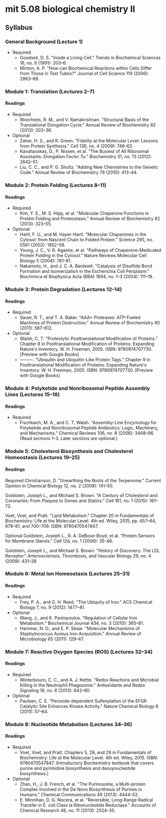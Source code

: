 # mit 5.08 biological chemistry II

## Syllabus

### General Background (Lecture 1)
- Required
  - Goodsell, D. S. "Inside a Living Cell." Trends in Biochemical Sciences 16, no. 6 (1991): 203–6.
  - Minton, A. P. "How can Biochemical Reactions within Cells Differ from Those in Test Tubes?" Journal of Cell Science 119 (2006): 2863–69.

### Module 1: Translation (Lectures 2–7)

#### Readings
- Required
  - Woorhees, R. M., and V. Ramakrishnan. "Structural Basis of the Translational Elongation Cycle." Annual Review of Biochemistry 82 (2013): 203–36.
- Optional
  - Zaher, H. S., and R. Green. "Fidelity at the Molecular Level: Lessons from Protein Synthesis." Cell 136, no. 4 (2009): 746–62.
  - Kavaliauskas, D., P. Nissen, et al. "The Busiest of All Ribosomal Assistants: Elongation Factor Tu." Biochemistry 51, no. 13 (2012): 2642–51.
  - Liu, C. C., and P. G. Shultz. "Adding New Chemistries to the Genetic Code." Annual Review of Biochemistry 79 (2010): 413–44.

### Module 2: Protein Folding (Lectures 8–11)

#### Readings
- Required
  - Kim, Y. E., M. S. Hipp, et al. "Molecular Chaperone Functions in Protein Folding and Proteostasis." Annual Review of Biochemistry 82 (2013): 323–55.
- Optional
  - Hartl, F. U., and M. Hayer-Hartl. "Molecular Chaperones in the Cytosol: from Nascent Chain to Folded Protein." Science 295, no. 5561 (2002): 1852–58.
  - Young, J. C., V. R. Agashe, et al. "Pathways of Chaperone-Medicated Protein Folding in the Cytosol." Nature Reviews Molecular Cell Biology 5 (2004): 781–91.
  - Nakamoto, H., and J. C. A. Bardwell. "Catalysis of Disulfide Bond Formation and Isomerization in the Escherichia Coli Periplasm." Biochimica et Biophysica Acta (BBA) 1694, no. 1–3 (2004): 111–19.

### Module 3: Protein Degradation (Lectures 12–14)

#### Readings
- Required
  - Sauer, R. T., and T. A. Baker. "AAA+ Proteases: ATP-Fueled Machines of Protein Destruction." Annual Review of Biochemistry 80 (2011): 587–612.
- Optional
  - Walsh, C. T. "Proteolytic Posttranslational Modification of Proteins." Chapter 8 in Posttranslational Modification of Proteins: Expanding Nature's Inventory. W. H. Freeman, 2005. ISBN: 9780974707730. [Preview with Google Books]
  - ———. "Ubiquitin and Ubiquitin-Like Protein Tags." Chapter 9 in Posttranslational Modification of Proteins: Expanding Nature's Inventory. W. H. Freeman, 2005. ISBN: 9780974707730. [Preview with Google Books]

### Module 4: Polyketide and Nonribosomal Peptide Assembly Lines (Lectures 15–18)

#### Readings
- Required
  - Fischbach, M. A., and C. T. Walsh. "Assembly-Line Enzymology for Polyketide and Nonribosomal Peptide Antibiotics: Logic, Machinery, and Mechanisms." Chemical Reviews 106, no. 8 (2006): 3468–96. (Read sections 1–3. Later sections are optional.)

### Module 5: Cholesterol Biosynthesis and Cholesterol Homeostasis (Lectures 19–25)

#### Readings
Required
Christianson, D. "Unearthing the Roots of the Terpenome." Current Opinion in Chemical Biology 12, no. 2 (2008): 141–50.

Goldstein, Joseph L., and Michael S. Brown. "A Century of Cholesterol and Coronaries: From Plaques to Genes and Statins." Cell 161, no. 1 (2015): 161–72.

Voet, Voet, and Pratt. "Lipid Metabolism." Chapter 20 in Fundamentals of Biochemistry: Life at the Molecular Level. 4th ed. Wiley, 2015, pp. 657–64, 678–81, and 700–709. ISBN: 9780470547847.

Optional
Goldstein, Joseph L., R. A. DeBose-Boyd, et al. "Protein Sensors for Membrane Sterols." Cell 124, no. 1 (2006): 35-46.

Goldstein, Joseph L., and Michael S. Brown. "History of Discovery: The LDL Receptor." Arteriosclerosis, Thrombosis, and Vascular Biology 29, no. 4 (2009): 431–38.

### Module 6: Metal Ion Homeostasis (Lectures 25–31)

#### Readings
- Required
  - Frey, P. A., and G. H. Reed. "The Ubiquity of Iron." ACS Chemical Biology 7, no. 9 (2012): 1477–81.
- Optional
  - Wang, J., and K. Pantopoulos. "Regulation of Cellular Iron Metabolism." Biochemical Journal 434, no. 3 (2010): 365–81.
  - Hammer, N. D., and E. P. Skaar. "Molecular Mechanisms of Staphylococcus Aureus Iron Acquisition." Annual Review of Microbiology 65 (2011): 129–47.

### Module 7: Reactive Oxygen Species (ROS) (Lectures 32–34)

#### Readings
- Required
  - Winterbourn, C. C., and A. J. Kettle. "Redox Reactions and Microbial Killing in the Neutrophil Phagosome." Antioxidants and Redox Signaling 18, no. 6 (2013): 642–60.
- Optional
  - Paulsen, C. E. "Peroxide-dependent Sulfenylation of the EFGR Catalytic Site Enhances Kinase Activity." Nature Chemical Biology 8 (2011): 57–64.

### Module 8: Nucleotide Metabolism (Lectures 34–36)

#### Readings
- Required
  - Voet, Voet, and Pratt. Chapters 5, 28, and 29 in Fundamentals of Biochemistry: Life at the Molecular Level. 4th ed. Wiley, 2015. ISBN: 9780470547847. (Introductory Biochemistry textbook that covers purine and pyrimidine biosynthesis and deoxynucleotide biosynthesis.)
- Optional
  - Zhao, H., J. B. French, et al. "The Purinosome, a Multi-protein Complex Involved in the De Novo Biosynthesis of Purines in Humans." Chemical Communications 49 (2013): 4444–52.
  - E. Minnihan, D. G. Nocera, et al. "Reversible, Long-Range Radical Transfer in E. coli Class la Ribonucleotide Reductase." Accounts of Chemical Research 46, no. 11 (2013): 2524–35.

